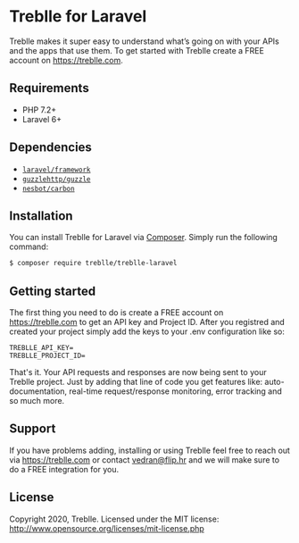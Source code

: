 # Treblle for Laravel
Treblle makes it super easy to understand what’s going on with your APIs and the apps that use them. To get started with Treblle create a FREE account on <https://treblle.com>.

## Requirements
* PHP 7.2+
* Laravel 6+

## Dependencies
* [`laravel/framework`](https://packagist.org/packages/laravel/framework)
* [`guzzlehttp/guzzle`](https://packagist.org/packages/guzzlehttp/guzzle)
* [`nesbot/carbon`](https://packagist.org/packages/nesbot/carbon)

## Installation
You can install Treblle for Laravel via [Composer](http://getcomposer.org/). Simply run the following command:

```bash
$ composer require treblle/treblle-laravel
```

## Getting started
The first thing you need to do is create a FREE account on <https://treblle.com> to get an API key and Project ID. After you registred and created your project simply add the keys to your .env configuration like so:

```shell
TREBLLE_API_KEY=
TREBLLE_PROJECT_ID=

```
That's it. Your API requests and responses are now being sent to your Treblle project. Just by adding that line of code you get features like: auto-documentation, real-time request/response monitoring, error tracking and so much more.


## Support
If you have problems adding, installing or using Treblle feel free to reach out via <https://treblle.com> or contact vedran@flip.hr and we will make sure to do a FREE integration for you. 

## License
Copyright 2020, Treblle. Licensed under the MIT license:
http://www.opensource.org/licenses/mit-license.php
